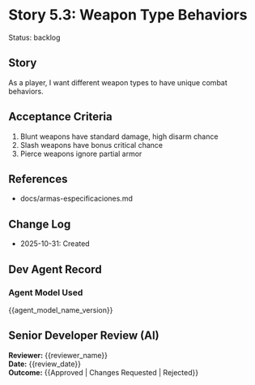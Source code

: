 # Story 5.3: Weapon Type Behaviors
Status: backlog
## Story
As a player, I want different weapon types to have unique combat behaviors.
## Acceptance Criteria
1. Blunt weapons have standard damage, high disarm chance
2. Slash weapons have bonus critical chance
3. Pierce weapons ignore partial armor
## References
- docs/armas-especificaciones.md
## Change Log
- 2025-10-31: Created
## Dev Agent Record
### Agent Model Used
{{agent_model_name_version}}
## Senior Developer Review (AI)
**Reviewer:** {{reviewer_name}}  
**Date:** {{review_date}}  
**Outcome:** {{Approved | Changes Requested | Rejected}}
